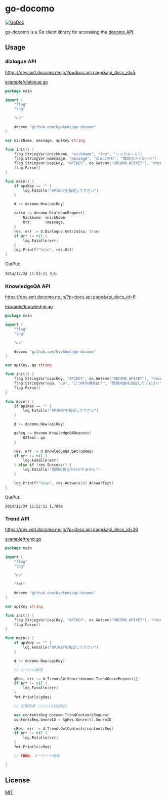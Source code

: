 go-docomo
=========

[![GoDoc](https://godoc.org/github.com/kyokomi/go-docomo?status.svg)](https://godoc.org/github.com/kyokomi/go-docomo)

go-docomo is a Go client library for accessing the [docomo API](https://dev.smt.docomo.ne.jp/).

## Usage

### dialogue API

https://dev.smt.docomo.ne.jp/?p=docs.api.page&api_docs_id=5

[example/dialogue.go](https://github.com/kyokomi/go-docomo/blob/master/example/dialogue.go)

```go
package main

import (
	"flag"
	"log"

	"os"

	docomo "github.com/kyokomi/go-docomo"
)

var nickName, message, apiKey string

func init() {
	flag.StringVar(&nickName, "nickName", "foo", "ニックネーム")
	flag.StringVar(&message, "message", "こんにちわ", "雑談のメッセージ")
	flag.StringVar(&apiKey, "APIKEY", os.Getenv("DOCOMO_APIKEY"), "docomo developerで登録したAPIKEY")
	flag.Parse()
}

func main() {
	if apiKey == "" {
		log.Fatalln("APIKEYを指定して下さい")
	}

	d := docomo.New(apiKey)

	zatsu := docomo.DialogueRequest{
		Nickname: &nickName,
		Utt:      &message,
	}
	res, err := d.Dialogue.Get(zatsu, true)
	if err != nil {
		log.Fatalln(err)
	}
	log.Printf("%s\n", res.Utt)
}
```

OutPut:

```
2014/12/24 11:52:11 ちわ
```

### KnowledgeQA API

https://dev.smt.docomo.ne.jp/?p=docs.api.page&api_docs_id=6

[example/knowledge.go](https://github.com/kyokomi/go-docomo/blob/master/example/knowledge.go)

```go
package main

import (
	"flag"
	"log"

	"os"

	docomo "github.com/kyokomi/go-docomo"
)

var apiKey, qa string

func init() {
	flag.StringVar(&apiKey, "APIKEY", os.Getenv("DOCOMO_APIKEY"), "docomo developerで登録したAPIKEY")
	flag.StringVar(&qa, "qa", "三つ峠の標高は？", "質問内容を指定してください")
	flag.Parse()
}

func main() {
	if apiKey == "" {
		log.Fatalln("APIKEYを指定して下さい")
	}

	d := docomo.New(apiKey)

	qaReq := docomo.KnowledgeQARequest{
		QAText: qa,
	}

	res, err := d.KnowledgeQA.Get(qaReq)
	if err != nil {
		log.Fatalln(err)
	} else if !res.Success() {
		log.Fatalln("質問の答えがわかりません")
	}

	log.Printf("%s\n", res.Answers[0].AnswerText)
}
```

OutPut:

```
2014/12/24 11:52:11 1,785m
```

### Trend API

https://dev.smt.docomo.ne.jp/?p=docs.api.page&api_docs_id=26

[example/trend.go](https://github.com/kyokomi/go-docomo/blob/master/example/trend.go)

```go
package main

import (
	"flag"
	"log"

	"os"

	"fmt"

	docomo "github.com/kyokomi/go-docomo"
)

var apiKey string

func init() {
	flag.StringVar(&apiKey, "APIKEY", os.Getenv("DOCOMO_APIKEY"), "docomo developerで登録したAPIKEY")
	flag.Parse()
}

func main() {
	if apiKey == "" {
		log.Fatalln("APIKEYを指定して下さい")
	}

	d := docomo.New(apiKey)

	// ジャンル取得

	gRes, err := d.Trend.GetGenre(docomo.TrendGenreRequest{})
	if err != nil {
		log.Fatalln(err)
	}
	fmt.Println(gRes)

	// 記事取得（ジャンルID指定）

	var contentsReq docomo.TrendContentsRequest
	contentsReq.GenreID = &gRes.Genre[0].GenreID

	cRes, err := d.Trend.GetContents(contentsReq)
	if err != nil {
		log.Fatalln(err)
	}
	fmt.Println(cRes)

	// TODO: キーワード検索

}
```

## License

[MIT](https://github.com/kyokomi/go-docomo/blob/master/LICENSE)
